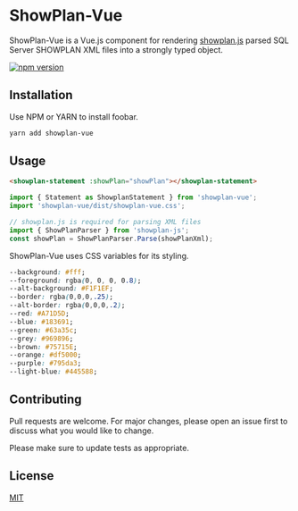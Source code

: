 # ShowPlan-Vue

ShowPlan-Vue is a Vue.js component for rendering [showplan.js](https://github.com/showplan/showplan-js) parsed SQL Server SHOWPLAN XML files into a strongly typed object. 

[![npm version](https://badge.fury.io/js/showplan-vue.svg)](https://badge.fury.io/js/showplan-vue)

## Installation

Use NPM or YARN to install foobar.

```bash
yarn add showplan-vue
```

## Usage

```html
<showplan-statement :showPlan="showPlan"></showplan-statement>
```

``` typescript
import { Statement as ShowplanStatement } from 'showplan-vue';
import 'showplan-vue/dist/showplan-vue.css';

// showplan.js is required for parsing XML files
import { ShowPlanParser } from 'showplan-js';
const showPlan = ShowPlanParser.Parse(showPlanXml);
```

ShowPlan-Vue uses CSS variables for its styling. 

``` css
--background: #fff;
--foreground: rgba(0, 0, 0, 0.8);
--alt-background: #F1F1EF;
--border: rgba(0,0,0,.25);
--alt-border: rgba(0,0,0,.2);
--red: #A71D5D;
--blue: #183691;
--green: #63a35c;
--grey: #969896;
--brown: #75715E;
--orange: #df5000;
--purple: #795da3;
--light-blue: #445588;
```

## Contributing
Pull requests are welcome. For major changes, please open an issue first to discuss what you would like to change.

Please make sure to update tests as appropriate.

## License
[MIT](https://choosealicense.com/licenses/mit/)
